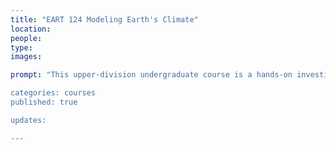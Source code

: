 ```yaml
---
title: "EART 124 Modeling Earth's Climate" 
location:
people:
type: 
images:

prompt: "This upper-division undergraduate course is a hands-on investigation of the climate system using numerical and mathematical models. We gain experience using a variety of climate models, such as zero- and one-dimensional energy balance models and radiative-convective models, and we analyze the output from comprehensive climate simulations. Course objectives are to use models to build an understanding of the physical climate system; to learn principles of climate modeling, such as complexity and parametrization; and to gain substantial experience using the Python programming language. 

categories: courses 
published: true

updates:

---
```



